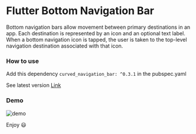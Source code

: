 # Flutter Bottom Navigation Bar

Bottom navigation bars allow movement between primary destinations in an app. Each destination is represented by an icon and an optional text label. When a bottom navigation icon is tapped, the user is taken to the top-level navigation destination associated with that icon.  

### How to use

Add this dependency ```curved_navigation_bar: ^0.3.1``` in the pubspec.yaml

See latest version [Link](https://pub.dev/packages/curved_navigation_bar/versions)

### Demo

![demo](https://media.giphy.com/media/IhfZBZFFg05iiUKPPT/giphy.gif)

Enjoy :smiley:
